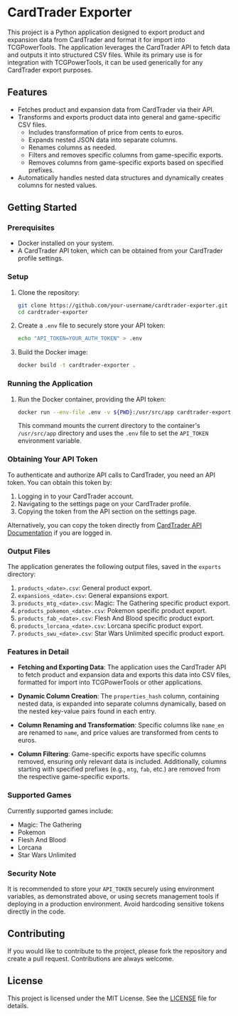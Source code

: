 # CardTrader Exporter

This project is a Python application designed to export product and expansion data from CardTrader and format it for import into TCGPowerTools. The application leverages the CardTrader API to fetch data and outputs it into structured CSV files. While its primary use is for integration with TCGPowerTools, it can be used generically for any CardTrader export purposes.

## Features

- Fetches product and expansion data from CardTrader via their API.
- Transforms and exports product data into general and game-specific CSV files.
  - Includes transformation of price from cents to euros.
  - Expands nested JSON data into separate columns.
  - Renames columns as needed.
  - Filters and removes specific columns from game-specific exports.
  - Removes columns from game-specific exports based on specified prefixes.
- Automatically handles nested data structures and dynamically creates columns for nested values.

## Getting Started

### Prerequisites

- Docker installed on your system.
- A CardTrader API token, which can be obtained from your CardTrader profile settings.

### Setup

1. Clone the repository:

   ```sh
   git clone https://github.com/your-username/cardtrader-exporter.git
   cd cardtrader-exporter
   ```

2. Create a `.env` file to securely store your API token:

   ```sh
   echo "API_TOKEN=YOUR_AUTH_TOKEN" > .env
   ```

3. Build the Docker image:

   ```sh
   docker build -t cardtrader-exporter .
   ```

### Running the Application

1. Run the Docker container, providing the API token:

   ```sh
   docker run --env-file .env -v ${PWD}:/usr/src/app cardtrader-exporter
   ```

   This command mounts the current directory to the container's `/usr/src/app` directory and uses the `.env` file to set the `API_TOKEN` environment variable.

### Obtaining Your API Token

To authenticate and authorize API calls to CardTrader, you need an API token. You can obtain this token by:

1. Logging in to your CardTrader account.
2. Navigating to the settings page on your CardTrader profile.
3. Copying the token from the API section on the settings page.

Alternatively, you can copy the token directly from [CardTrader API Documentation](https://www.cardtrader.com/docs/api/full/reference) if you are logged in.

### Output Files

The application generates the following output files, saved in the `exports` directory:

1. `products_<date>.csv`: General product export.
2. `expansions_<date>.csv`: General expansions export.
3. `products_mtg_<date>.csv`: Magic: The Gathering specific product export.
4. `products_pokemon_<date>.csv`: Pokemon specific product export.
5. `products_fab_<date>.csv`: Flesh And Blood specific product export.
6. `products_lorcana_<date>.csv`: Lorcana specific product export.
7. `products_swu_<date>.csv`: Star Wars Unlimited specific product export.

### Features in Detail

- **Fetching and Exporting Data**: The application uses the CardTrader API to fetch product and expansion data and exports this data into CSV files, formatted for import into TCGPowerTools or other applications.
  
- **Dynamic Column Creation**: The `properties_hash` column, containing nested data, is expanded into separate columns dynamically, based on the nested key-value pairs found in each entry.

- **Column Renaming and Transformation**: Specific columns like `name_en` are renamed to `name`, and price values are transformed from cents to euros.

- **Column Filtering**: Game-specific exports have specific columns removed, ensuring only relevant data is included. Additionally, columns starting with specified prefixes (e.g., `mtg`, `fab`, etc.) are removed from the respective game-specific exports.

### Supported Games

Currently supported games include:

- Magic: The Gathering
- Pokemon
- Flesh And Blood
- Lorcana
- Star Wars Unlimited

### Security Note

It is recommended to store your `API_TOKEN` securely using environment variables, as demonstrated above, or using secrets management tools if deploying in a production environment. Avoid hardcoding sensitive tokens directly in the code.

## Contributing

If you would like to contribute to the project, please fork the repository and create a pull request. Contributions are always welcome.

## License

This project is licensed under the MIT License. See the [LICENSE](LICENSE) file for details.